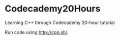 # Codecademy20Hours
Learning C++ through Codecademy 20-hour tutorial

Run code using http://cpp.sh/.
